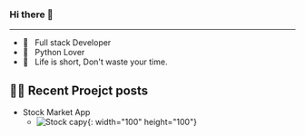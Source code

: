 ### Hi there 👋

<!--
**youngsikwon/youngsikwon** is a ✨ _special_ ✨ repository because its `README.md` (this file) appears on your GitHub profile.

Here are some ideas to get you started:

- 🔭 I’m currently working on ...
- 🌱 I’m currently learning ...
- 👯 I’m looking to collaborate on ...
- 🤔 I’m looking for help with ...
- 💬 Ask me about ...
- 📫 How to reach me: ...
- 😄 Pronouns: ...
- ⚡ Fun fact: ...
-->


-------------

- 📱 &nbsp; Full stack Developer
- 👔 &nbsp; Python Lover 
- 🚀 &nbsp; Life is short, Don't waste your time.


## ✍🏻  Recent Proejct posts

 - Stock Market App
   - ![Stock capy](https://static.dribbble.com/users/1495010/screenshots/4932772/dribbble.png){: width="100" height="100"}
